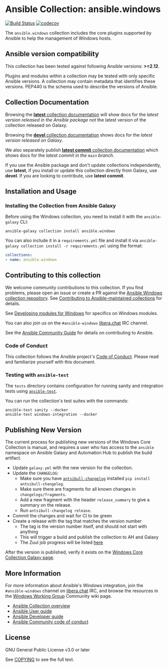# Ansible Collection: ansible.windows

[![Build Status](https://dev.azure.com/ansible/ansible.windows/_apis/build/status/CI?branchName=main)](https://dev.azure.com/ansible/ansible.windows/_build/latest?definitionId=24&branchName=main)
[![codecov](https://codecov.io/gh/ansible-collections/ansible.windows/branch/main/graph/badge.svg)](https://codecov.io/gh/ansible-collections/ansible.windows)

The `ansible.windows` collection includes the core plugins supported by Ansible to help the management of Windows hosts.

## Ansible version compatibility

This collection has been tested against following Ansible versions: **>=2.12**.

Plugins and modules within a collection may be tested with only specific Ansible versions.
A collection may contain metadata that identifies these versions.
PEP440 is the schema used to describe the versions of Ansible.

## Collection Documentation

Browsing the [**latest** collection documentation](https://docs.ansible.com/ansible/latest/collections/ansible/windows) will show docs for the _latest version released in the Ansible package_ not the latest version of the collection released on Galaxy.

Browsing the [**devel** collection documentation](https://docs.ansible.com/ansible/devel/collections/ansible/windows) shows docs for the _latest version released on Galaxy_.

We also separately publish [**latest commit** collection documentation](https://ansible-collections.github.io/ansible.windows/branch/main/) which shows docs for the _latest commit in the `main` branch_.

If you use the Ansible package and don't update collections independently, use **latest**, if you install or update this collection directly from Galaxy, use **devel**. If you are looking to contribute, use **latest commit**.

## Installation and Usage

### Installing the Collection from Ansible Galaxy

Before using the Windows collection, you need to install it with the `ansible-galaxy` CLI:

    ansible-galaxy collection install ansible.windows

You can also include it in a `requirements.yml` file and install it via `ansible-galaxy collection install -r requirements.yml` using the format:

```yaml
collections:
- name: ansible.windows
```

## Contributing to this collection

We welcome community contributions to this collection. If you find problems, please open an issue or create a PR against the [Ansible Windows collection repository](https://github.com/ansible-collections/ansible.windows). See [Contributing to Ansible-maintained collections](https://docs.ansible.com/ansible/devel/community/contributing_maintained_collections.html#contributing-maintained-collections) for details.

See [Developing modules for Windows](https://docs.ansible.com/ansible/latest/dev_guide/developing_modules_general_windows.html#developing-modules-general-windows) for specifics on Windows modules.

You can also join us on the ``#ansible-windows`` [libera.chat](https://libera.chat/) IRC channel.

See the [Ansible Community Guide](https://docs.ansible.com/ansible/latest/community/index.html) for details on contributing to Ansible.


### Code of Conduct
This collection follows the Ansible project's
[Code of Conduct](https://docs.ansible.com/ansible/devel/community/code_of_conduct.html).
Please read and familiarize yourself with this document.


### Testing with `ansible-test`

The `tests` directory contains configuration for running sanity and integration tests using [`ansible-test`](https://docs.ansible.com/ansible/latest/dev_guide/testing_integration.html).

You can run the collection's test suites with the commands:

    ansible-test sanity --docker
    ansible-test windows-integration --docker


## Publishing New Version

The current process for publishing new versions of the Windows Core Collection is manual, and requires a user who has access to the `ansible` namespace on Ansible Galaxy and Automation Hub to publish the build artifact.

* Update `galaxy.yml` with the new version for the collection.
* Update the `CHANGELOG`:
  * Make sure you have [`antsibull-changelog`](https://pypi.org/project/antsibull-changelog/) installed `pip install antsibull-changelog`.
  * Make sure there are fragments for all known changes in `changelogs/fragments`.
  * Add a new fragment with the header `release_summary` to give a summary on the release.
  * Run `antsibull-changelog release`.
* Commit the changes and wait for CI to be green
* Create a release with the tag that matches the version number
  * The tag is the version number itself, and should not start with anything
  * This will trigger a build and publish the collection to AH and Galaxy
  * The Zuul job progress will be listed [here](https://ansible.softwarefactory-project.io/zuul/builds?project=ansible-collections%2Fansible.windows&skip=0)

After the version is published, verify it exists on the [Windows Core Collection Galaxy page](https://galaxy.ansible.com/ansible/windows).


## More Information

For more information about Ansible's Windows integration, join the `#ansible-windows` channel on [libera.chat](https://libera.chat/) IRC, and browse the resources in the [Windows Working Group](https://github.com/ansible/community/wiki/Windows) Community wiki page.

- [Ansible Collection overview](https://github.com/ansible-collections/overview)
- [Ansible User guide](https://docs.ansible.com/ansible/latest/user_guide/index.html)
- [Ansible Developer guide](https://docs.ansible.com/ansible/latest/dev_guide/index.html)
- [Ansible Community code of conduct](https://docs.ansible.com/ansible/latest/community/code_of_conduct.html)


## License

GNU General Public License v3.0 or later

See [COPYING](COPYING) to see the full text.
